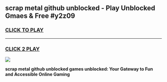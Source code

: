
## scrap metal github unblocked - Play Unblocked Gmaes & Free #y2z09
<h3>
<a href="https://news.freeplayer.one?title=scrap_metal_github_unblocked&ref=24F">CLICK TO PLAY</a></h3>
<hr>

<h3>
<a href="https://news.freeplayer.one?title=scrap_metal_github_unblocked&ref=24F">CLICK 2 PLAY</a>
  
</h3>

<a href="https://news.freeplayer.one?title=scrap_metal_github_unblocked&ref=24F/"><img src="https://clearcache.store/games.png"></a>


**scrap metal github unblocked games unblocked: Your Gateway to Fun and Accessible Online Gaming**
